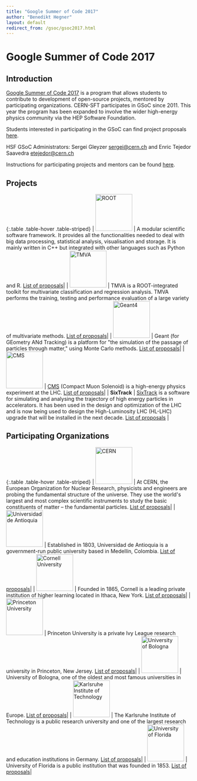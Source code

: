 ```yaml
---
title: "Google Summer of Code 2017"
author: "Benedikt Hegner"
layout: default
redirect_from: /gsoc/gsoc2017.html
---
```


# Google Summer of Code 2017

## Introduction

[Google Summer of Code 2017](https://developers.google.com/open-source/gsoc/) is a program that allows students to contribute to development of open-source projects, mentored by participating organizations. CERN-SFT participates in GSoC since 2011. This year the program has been expanded to involve the wider high-energy physics community via the HEP Software Foundation.  

Students interested in participating in the GSoC can find project proposals [here](#Projects).

HSF GSoC Administrators: Sergei Gleyzer <a href="mailto:sergei@cern.ch">sergei@cern.ch</a> and Enric Tejedor Saavedra <a href="mailto:etejedor@cern.ch">etejedor@cern.ch</a>

Instructions for participating projects and mentors can be found [here]({{site.baseurl}}/gsoc/guideline.html).


## Projects

{:.table .table-hover  .table-striped}
| <img src="{{site.baseurl}}/images/rootlogo.png" width="100" alt="ROOT"> | A modular scientific software framework. It provides all the functionalities needed to deal with big data processing, statistical analysis, visualisation and storage. It is mainly written in C++ but integrated with other languages such as Python and R. [List of proposals]({{site.baseurl}}/gsoc/project_ROOT.html)|
| <img src="{{site.baseurl}}/images/tmva_logo.gif" width="100" alt="TMVA"> | TMVA is a ROOT-integrated toolkit for multivariate classification and regression analysis. TMVA performs the training, testing and performance evaluation of a large variety of multivariate methods. [List of proposals]({{site.baseurl}}/gsoc/project_TMVA.html)|
| <img src="{{site.baseurl}}/images/geanttiny.gif" width="100" alt="Geant4"> | Geant (for GEometry ANd Tracking) is a platform for "the simulation of the passage of particles through matter," using Monte Carlo methods. [List of proposals]({{site.baseurl}}/gsoc/project_Geant4.html)|
| <img src="{{site.baseurl}}/images/CMS-Color.gif" width="100" alt="CMS"> | [CMS](http://cms.web.cern.ch/) (Compact Muon Solenoid) is a high-energy physics experiment at the LHC. [List of proposals]({{site.baseurl}}/gsoc/project_CMS.html)|
| **SixTrack** | [SixTrack](http://cern.ch/sixtrack) is a software for simulating and analysing the trajectory of high energy particles in accelerators. It has been used in the design and optimization of the LHC and is now being used to design the High-Luminosity LHC (HL-LHC) upgrade that will be installed in the next decade. [List of proposals]({{site.baseurl}}/gsoc/project_SixTrack.html) |

## Participating Organizations

{:.table .table-hover  .table-striped}
| <img src="{{site.baseurl}}/images/CERN-logo.jpg" width="100" alt="CERN"> | At CERN, the European Organization for Nuclear Research, physicists and engineers are probing the fundamental structure of the universe. They use the world's largest and most complex scientific instruments to study the basic constituents of matter – the fundamental particles. [List of proposals]({{site.baseurl}}/gsoc/cern.html)|
| <img src="{{site.baseurl}}/images/udea_logo.png" width="100" alt="Universidad de Antioquia"> | Established in 1803, Universidad de Antioquia is a government-run public university based in Medellín, Colombia. [List of proposals]({{site.baseurl}}/gsoc/udea.html)|
| <img src="{{site.baseurl}}/images/cornell-logo.gif" width="100" alt="Cornell University"> | Founded in 1865, Cornell is a leading private institution of higher learning located in Ithaca, New York. [List of proposals]({{site.baseurl}}/gsoc/cornell.html)|
| <img src="{{site.baseurl}}/images/princeton-logo.png" width="100" alt="Princeton University"> | Princeton University is a private Ivy League research university in Princeton, New Jersey. [List of proposals]({{site.baseurl}}/gsoc/princeton.html)|
| <img src="{{site.baseurl}}/images/unibo_logo.jpg" width="100" alt="University of Bologna"> | University of Bologna, one of the oldest and most famous universities in Europe. [List of proposals]({{site.baseurl}}/gsoc/unibo.html)|
| <img src="{{site.baseurl}}/images/kit_logo.png" width="100" alt="Karlsruhe Institute of Technology"> | The Karlsruhe Institute of Technology is a public research university and one of the largest research and education institutions in Germany. [List of proposals]({{site.baseurl}}/gsoc/kit.html)|
| <img src="{{site.baseurl}}/images/ufl_logo.jpg" width="100" alt="University of Florida"> | University of Florida is a public institution that was founded in 1853. [List of proposals]({{site.baseurl}}/gsoc/ufl.html)|

